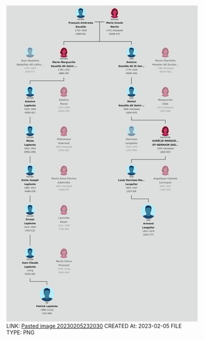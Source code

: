 ![Pasted image 20230205232030](../../genealogy/attachments/Pasted%20image%2020230205232030.png)
LINK: [Pasted image 20230205232030](../../genealogy/attachments/Pasted%20image%2020230205232030.png)
CREATED At: 2023-02-05
FILE TYPE: PNG
